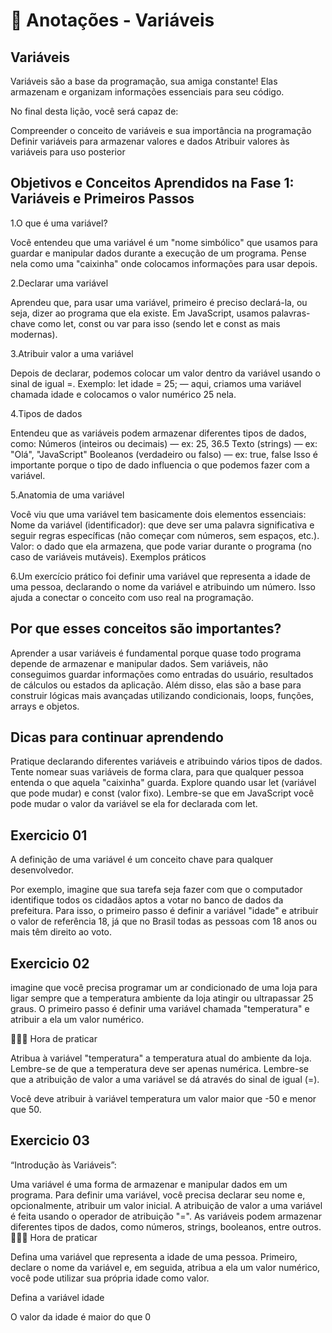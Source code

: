 
# 📌 Anotações - Variáveis

## Variáveis

Variáveis são a base da programação, sua amiga constante! Elas armazenam e organizam informações essenciais para seu código.

No final desta lição, você será capaz de:

Compreender o conceito de variáveis e sua importância na programação
Definir variáveis para armazenar valores e dados
Atribuir valores às variáveis para uso posterior

## Objetivos e Conceitos Aprendidos na Fase 1: Variáveis e Primeiros Passos

1.O que é uma variável?

Você entendeu que uma variável é um "nome simbólico" que usamos para guardar e manipular dados durante a execução de um programa.
Pense nela como uma "caixinha" onde colocamos informações para usar depois.

2.Declarar uma variável

Aprendeu que, para usar uma variável, primeiro é preciso declará-la, ou seja, dizer ao programa que ela existe.
Em JavaScript, usamos palavras-chave como let, const ou var para isso (sendo let e const as mais modernas).

3.Atribuir valor a uma variável

Depois de declarar, podemos colocar um valor dentro da variável usando o sinal de igual =.
Exemplo: let idade = 25; — aqui, criamos uma variável chamada idade e colocamos o valor numérico 25 nela.

4.Tipos de dados

Entendeu que as variáveis podem armazenar diferentes tipos de dados, como:
Números (inteiros ou decimais) — ex: 25, 36.5
Texto (strings) — ex: "Olá", "JavaScript"
Booleanos (verdadeiro ou falso) — ex: true, false
Isso é importante porque o tipo de dado influencia o que podemos fazer com a variável.

5.Anatomia de uma variável

Você viu que uma variável tem basicamente dois elementos essenciais:
Nome da variável (identificador): que deve ser uma palavra significativa e seguir regras específicas (não começar com números, sem espaços, etc.).
Valor: o dado que ela armazena, que pode variar durante o programa (no caso de variáveis mutáveis).
Exemplos práticos

6.Um exercício prático foi definir uma variável que representa a idade de uma pessoa, declarando o nome da variável e atribuindo um número.
Isso ajuda a conectar o conceito com uso real na programação.

## Por que esses conceitos são importantes?

Aprender a usar variáveis é fundamental porque quase todo programa depende de armazenar e manipular dados.
Sem variáveis, não conseguimos guardar informações como entradas do usuário, resultados de cálculos ou estados da aplicação.
Além disso, elas são a base para construir lógicas mais avançadas utilizando condicionais, loops, funções, arrays e objetos.

## Dicas para continuar aprendendo

Pratique declarando diferentes variáveis e atribuindo vários tipos de dados.
Tente nomear suas variáveis de forma clara, para que qualquer pessoa entenda o que aquela "caixinha" guarda.
Explore quando usar let (variável que pode mudar) e const (valor fixo).
Lembre-se que em JavaScript você pode mudar o valor da variável se ela for declarada com let.

## Exercicio 01

A definição de uma variável é um conceito chave para qualquer desenvolvedor.

Por exemplo, imagine que sua tarefa seja fazer com que o computador identifique todos os cidadãos aptos a votar no banco de dados da prefeitura. Para isso, o primeiro passo é definir a variável "idade" e atribuir o valor de referência 18, já que no Brasil todas as pessoas com 18 anos ou mais têm direito ao voto.

## Exercicio 02

imagine que você precisa programar um ar condicionado de uma loja para ligar sempre que a temperatura ambiente da loja atingir ou ultrapassar 25 graus. O primeiro passo é definir uma variável chamada "temperatura" e atribuir a ela um valor numérico.

👨🏻‍💻 Hora de praticar

Atribua à variável "temperatura" a temperatura atual do ambiente da loja. Lembre-se de que a temperatura deve ser apenas numérica. Lembre-se que a atribuição de valor a uma variável se dá através do sinal de igual (=).

Você deve atribuir à variável temperatura um valor maior que -50 e menor que 50.

## Exercicio 03

“Introdução às Variáveis”:

Uma variável é uma forma de armazenar e manipular dados em um programa.
Para definir uma variável, você precisa declarar seu nome e, opcionalmente, atribuir um valor inicial.
A atribuição de valor a uma variável é feita usando o operador de atribuição "=".
As variáveis podem armazenar diferentes tipos de dados, como números, strings, booleanos, entre outros.
👨🏻‍💻 Hora de praticar

Defina uma variável que representa a idade de uma pessoa. Primeiro, declare o nome da variável e, em seguida, atribua a ela um valor numérico, você pode utilizar sua própria idade como valor.

Defina a variável idade

O valor da idade é maior do que 0
